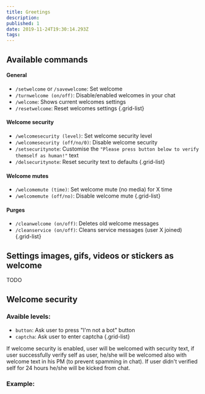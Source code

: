 ```yaml
---
title: Greetings
description: 
published: 1
date: 2019-11-24T19:30:14.293Z
tags: 
---
```


## Available commands
#### General
- `/setwelcome` or `/savewelcome`: Set welcome
- `/turnwelcome (on/off)`: Disable/enabled welcomes in your chat
- `/welcome`: Shows current welcomes settings
- `/resetwelcome`: Reset welcomes settings
{.grid-list}
#### Welcome security
- `/welcomesecurity (level)`: Set welcome security level
- `/welcomesecurity (off/no/0)`: Disable welcome security
- `/setsecuritynote`: Customise the `"Please press button below to verify themself as human!"` text
- `/delsecuritynote`: Reset security text to defaults 
{.grid-list}
#### Welcome mutes
- `/welcomemute (time)`: Set welcome mute (no media) for X time
- `/welcomemute (off/no)`: Disable welcome mute
{.grid-list}
#### Purges
- `/cleanwelcome (on/off)`: Deletes old welcome messages
- `/cleanservice (on/off)`: Cleans service messages (user X joined)
{.grid-list}


## Settings images, gifs, videos or stickers as welcome
TODO

## Welcome security
### Avaible levels:
- `button`: Ask user to press "I'm not a bot" button
- `captcha`: Ask user to enter captcha
{.grid-list}

If welcome security is enabled, user will be welcomed with security text, if user successfully verify self as user, he/she will be welcomed also with welcome text in his PM (to prevent spamming in chat).
If user didn't verified self for 24 hours he/she will be kicked from chat.
### Example: